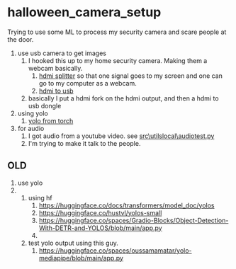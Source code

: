 # halloween_camera_setup

Trying to use some ML to process my security camera and scare people at the door.

1. use usb camera to get images
   1. I hooked this up to my home security camera. Making them a webcam basically.
      1. [hdmi splitter](https://www.amazon.com/gp/product/B005HXFARS/ref=ppx_yo_dt_b_search_asin_title?ie=UTF8&psc=1) so that one signal goes to my screen and one can go to my computer as a webcam.
      2. [hdmi to usb](https://www.amazon.com/gp/product/B09FLN63B3/ref=ppx_yo_dt_b_search_asin_title?ie=UTF8&psc=1)
   2. basically I put a hdmi fork on the hdmi output, and then a hdmi to usb dongle
2. using yolo
   1. [yolo from torch](https://github.com/ultralytics/yolov5>)
3. for audio
   1. I got audio from a youtube video. see [src\utilslocal\audiotest.py](src\utilslocal\audiotest.py)
   2. I'm trying to make it talk to the people.

## OLD

1. use yolo
2.
   1. using hf
      1. <https://huggingface.co/docs/transformers/model_doc/yolos>
      2. <https://huggingface.co/hustvl/yolos-small>
      3. <https://huggingface.co/spaces/Gradio-Blocks/Object-Detection-With-DETR-and-YOLOS/blob/main/app.py>
      4.
   2. test yolo output using this guy.
      1. <https://huggingface.co/spaces/oussamamatar/yolo-mediapipe/blob/main/app.py>

